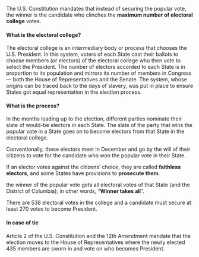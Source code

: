 The U.S. Constitution mandates that instead of securing the popular vote, the winner is the candidate who clinches the **maximum number of electoral college** votes.

#### What is the electoral college?

The electoral college is an intermediary body or process that chooses the U.S. President. In this system, voters of each State cast their ballots to choose members (or electors) of the electoral college who then vote to select the President.
The number of electors accorded to each State is in proportion to its population and mirrors its number of members in Congress — both the House of Representatives and the Senate. The system, whose origins can be traced back to the days of slavery, was put in place to ensure States got equal representation in the election process.


#### What is the process?
In the months leading up to the election, different parties nominate their slate of would-be electors in each State. The slate of the party that wins the popular vote in a State goes on to become electors from that State in the electoral college.

Conventionally, these electors meet in December and go by the will of their citizens to vote for the candidate who won the popular vote in their State.

If an elector votes against the citizens’ choice, they are called **faithless electors**, and some States have provisions to **prosecute them**.

the winner of the popular vote gets all electoral votes of that State (and the District of Columbia); in other words, “**Winner takes all**”.

There are 538 electoral votes in the college and a candidate must secure at least 270 votes to become President.


#### In case of tie
Article 2 of the U.S. Constitution and the 12th Amendment mandate that the election moves to the House of Representatives where the newly elected 435 members are sworn in and vote on who becomes President.